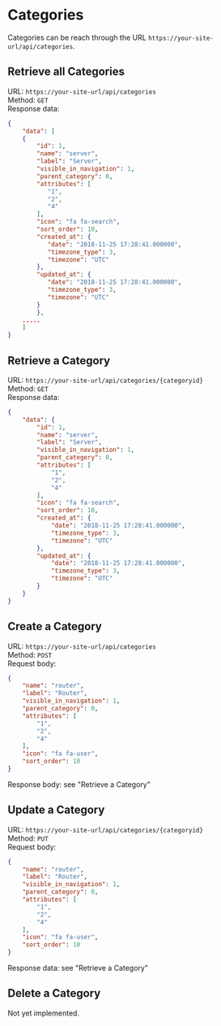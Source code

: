 # Categories
Categories can be reach through the URL `https://your-site-url/api/categories`.

## Retrieve all Categories
URL: `https://your-site-url/api/categories`  
Method: `GET`  
Response data:
```JSON
{
    "data": [
    {
        "id": 1,
        "name": "server",
        "label": "Server",
        "visible_in_navigation": 1,
        "parent_category": 0,
        "attributes": [
           "1",
           "2",
           "4"
        ],
        "icon": "fa fa-search",
        "sort_order": 10,
        "created_at": {
           "date": "2018-11-25 17:28:41.000000",
           "timezone_type": 3,
           "timezone": "UTC"
        },
        "updated_at": {
           "date": "2018-11-25 17:28:41.000000",
           "timezone_type": 3,
           "timezone": "UTC"
        }
        },
    .....
    ]
}
```

## Retrieve a Category
URL: `https://your-site-url/api/categories/{categoryid}`  
Method: `GET`  
Response data:
```JSON
{
    "data": {
        "id": 1,
        "name": "server",
        "label": "Server",
        "visible_in_navigation": 1,
        "parent_category": 0,
        "attributes": [
            "1",
            "2",
            "4"
        ],
        "icon": "fa fa-search",
        "sort_order": 10,
        "created_at": {
            "date": "2018-11-25 17:28:41.000000",
            "timezone_type": 3,
            "timezone": "UTC"
        },
        "updated_at": {
            "date": "2018-11-25 17:28:41.000000",
            "timezone_type": 3,
            "timezone": "UTC"
        }
    }
}
```

## Create a Category
URL: `https://your-site-url/api/categories`  
Method: `POST`  
Request body:
```JSON
{
    "name": "router",
    "label": "Router",
    "visible_in_navigation": 1,
    "parent_category": 0,
    "attributes": [
        "1",
        "2",
        "4"
    ],
    "icon": "fa fa-user",
    "sort_order": 10
}
```

Response body: see "Retrieve a Category"

## Update a Category
URL: `https://your-site-url/api/categories/{categoryid}`  
Method: `PUT`  
Request body:
```JSON
{
    "name": "router",
    "label": "Router",
    "visible_in_navigation": 1,
    "parent_category": 0,
    "attributes": [
        "1",
        "2",
        "4"
    ],
    "icon": "fa fa-user",
    "sort_order": 10
}
```

Response data: see "Retrieve a Category"

## Delete a Category
Not yet implemented.